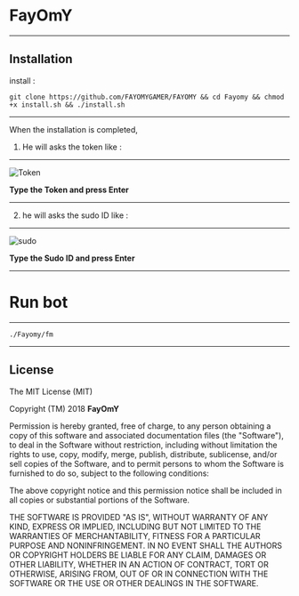 FayOmY
==============

______________________________________________________________________________________________________________________

Installation
------------

install :

```git clone https://github.com/FAYOMYGAMER/FAYOMY && cd Fayomy && chmod +x install.sh && ./install.sh```

______________________________________________________________________________________________________________________

When the installation is completed,

1. He will asks the token
like :
------

![Token](https://e.top4top.net/p_84060nx91.jpg)

**Type the Token and press Enter**

______________________________________________________________________________________________________________________

2. he will asks the sudo ID
like :
------

![sudo](https://d.top4top.net/p_8405q10k1.jpg)

**Type the Sudo ID and press Enter**

______________________________________________________________________________________________________________________


Run bot
========

______________________________________________________________________________________________________________________


```./Fayomy/fm```

______________________________________________________________________________________________________________________

License
-------

The MIT License (MIT)

Copyright (TM) 2018 **FayOmY**

Permission is hereby granted, free of charge, to any person obtaining a copy
of this software and associated documentation files (the "Software"), to deal
in the Software without restriction, including without limitation the rights
to use, copy, modify, merge, publish, distribute, sublicense, and/or sell
copies of the Software, and to permit persons to whom the Software is
furnished to do so, subject to the following conditions:

The above copyright notice and this permission notice shall be included in all
copies or substantial portions of the Software.

THE SOFTWARE IS PROVIDED "AS IS", WITHOUT WARRANTY OF ANY KIND, EXPRESS OR
IMPLIED, INCLUDING BUT NOT LIMITED TO THE WARRANTIES OF MERCHANTABILITY,
FITNESS FOR A PARTICULAR PURPOSE AND NONINFRINGEMENT. IN NO EVENT SHALL THE
AUTHORS OR COPYRIGHT HOLDERS BE LIABLE FOR ANY CLAIM, DAMAGES OR OTHER
LIABILITY, WHETHER IN AN ACTION OF CONTRACT, TORT OR OTHERWISE, ARISING FROM,
OUT OF OR IN CONNECTION WITH THE SOFTWARE OR THE USE OR OTHER DEALINGS IN THE
SOFTWARE.
